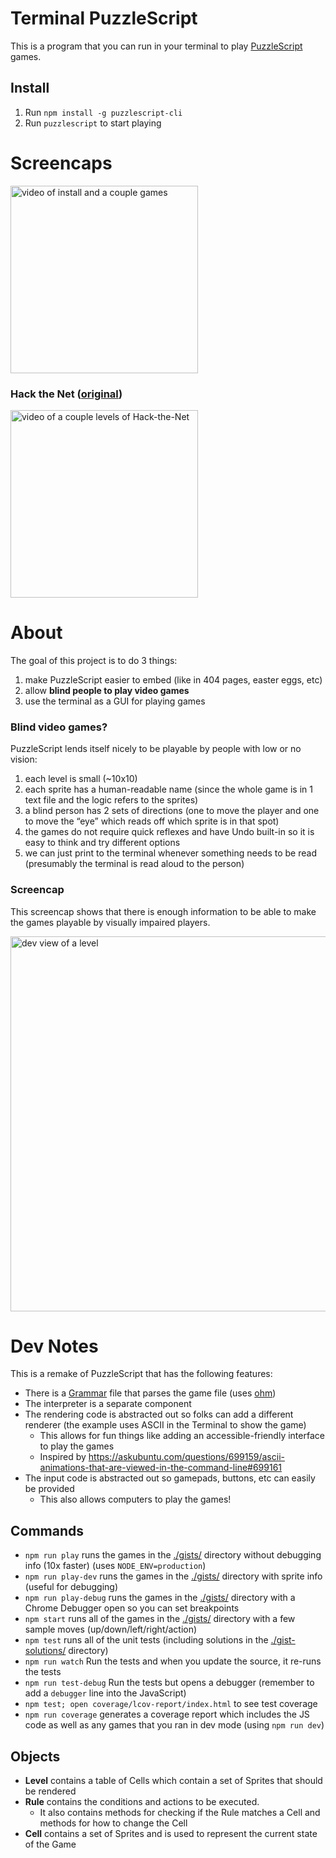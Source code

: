# Terminal PuzzleScript

This is a program that you can run in your terminal to play [PuzzleScript](https://puzzlescript.net) games.

## Install

1. Run `npm install -g puzzlescript-cli`
1. Run `puzzlescript` to start playing


# Screencaps

<a href="https://asciinema.org/a/md0Zep9LOBhdB4nx00OyA0NNH?t=25"><img width="300" alt="video of install and a couple games" src="https://asciinema.org/a/md0Zep9LOBhdB4nx00OyA0NNH.png"/></a>


### Hack the Net ([original](http://www.draknek.org/games/puzzlescript/hack-the-net.php))

<a href="https://asciinema.org/a/TG6K5iinlW7cnrRjtJ1vz6nJl"><img width="300" alt="video of a couple levels of Hack-the-Net" src="https://asciinema.org/a/TG6K5iinlW7cnrRjtJ1vz6nJl.png"/></a>


# About

The goal of this project is to do 3 things:

1. make PuzzleScript easier to embed (like in 404 pages, easter eggs, etc)
1. allow **blind people to play video games**
1. use the terminal as a GUI for playing games

### Blind video games?

PuzzleScript lends itself nicely to be playable by people with low or no vision:

1. each level is small (~10x10)
1. each sprite has a human-readable name (since the whole game is in 1 text file and the logic refers to the sprites)
1. a blind person has 2 sets of directions (one to move the player and one to move the “eye” which reads off which sprite is in that spot)
1. the games do not require quick reflexes and have Undo built-in so it is easy to think and try different options
1. we can just print to the terminal whenever something needs to be read (presumably the terminal is read aloud to the person)


### Screencap

This screencap shows that there is enough information to be able to make the games playable by visually impaired players.

<a href="https://asciinema.org/a/TcD9pYKhCpUcO1y3KtD96hU9p?t=15"><img width="600" alt="dev view of a level" src="https://asciinema.org/a/TcD9pYKhCpUcO1y3KtD96hU9p.png"/></a>



# Dev Notes

This is a remake of PuzzleScript that has the following features:

- There is a [Grammar](https://en.wikipedia.org/wiki/Parsing_expression_grammar) file that parses the game file (uses [ohm](https://github.com/harc/ohm))
- The interpreter is a separate component
- The rendering code is abstracted out so folks can add a different renderer (the example uses ASCII in the Terminal to show the game)
  - This allows for fun things like adding an accessible-friendly interface to play the games
  - Inspired by https://askubuntu.com/questions/699159/ascii-animations-that-are-viewed-in-the-command-line#699161
- The input code is abstracted out so gamepads, buttons, etc can easily be provided
  - This also allows computers to play the games!

## Commands

- `npm run play` runs the games in the [./gists/](./gists/) directory without debugging info (10x faster) (uses `NODE_ENV=production`)
- `npm run play-dev` runs the games in the [./gists/](./gists/) directory with sprite info (useful for debugging)
- `npm run play-debug` runs the games in the [./gists/](./gists/) directory with a Chrome Debugger open so you can set breakpoints
- `npm start` runs all of the games in the [./gists/](./gists/) directory with a few sample moves (up/down/left/right/action)
- `npm test` runs all of the unit tests (including solutions in the [./gist-solutions/](./gist-solutions/) directory)
- `npm run watch` Run the tests and when you update the source, it re-runs the tests
- `npm run test-debug` Run the tests but opens a debugger (remember to add a `debugger` line into the JavaScript)
- `npm test; open coverage/lcov-report/index.html` to see test coverage
- `npm run coverage` generates a coverage report which includes the JS code as well as any games that you ran in dev mode (using `npm run dev`)

## Objects

- **Level** contains a table of Cells which contain a set of Sprites that should be rendered
- **Rule** contains the conditions and actions to be executed.
  - It also contains methods for checking if the Rule matches a Cell and methods for how to change the Cell
- **Cell** contains a set of Sprites and is used to represent the current state of the Game
